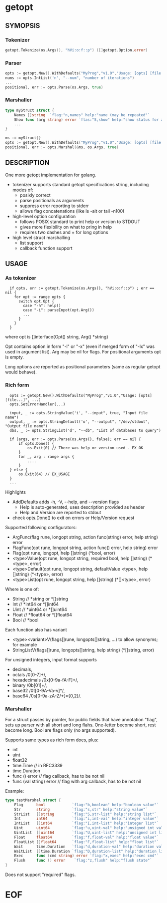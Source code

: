 # getopt
## SYMOPSIS

### Tokenizer

```go
getopt.Tokenize(os.Args(), "hVi:o:f::p") ([]getopt.Option,error)
```

### Parser

```go
opts := getopt.New().WithDefaults("MyProg","v1.0","Usage: [opts] [file...]", ...)
nums := opts.IntList('n', "--num", "number of iterations")
...
positional, err := opts.Parse(os.Args, true)
```
### Marshaller

```go
type myStruct struct {
    Names []string  `flag:"n,names" help:"name (may be repeated"`
    Show func (arg string) error `flas:"S,show" help:"show status for arg"`
    ...
}

ms := myStruct{}
opts := getopt.New().WithDefaults("MyProg","v1.0","Usage: [opts] [file...]", ...)
positional, err := opts.Marshal(&ms, os.Args, true)
```

## DESCRIPTION

One more getopt implementation for golang.

- tokenizer supports standard getopt specifications string, including modes of:
  - posixly correct
  - parse positionals as arguments
  - suppress error reporting to stderr
  - allows flag concatenations (like ls -alt or tail -n100)
- high-level option configuration 
  - follows POSIX standard to print help or version to STDOUT
  - gives more flexibility on what to pring in help
  - requires two dashes and = for long options 
- high level struct marshalling
  - list support
  - callback function support

## USAGE

### As tokenizer

````
  if opts, err := getopt.Tokenize(os.Args(), "hVi:o:f::p") ; err == nil {
    for opt := range opts {
      switch opt.Opt {
        case "-h": help()
        case "-i": parseInpot(opt.Arg())
        ...
      }
    }
  }
````

where opt is []interface{Opt() string, Arg() *string}

Opt contains option in form "-l" or "-x" (even if merged form of "-lx" 
was used in argument list).  Arg may be nil for flags.  For positional
arguments opt is empty.  

Long options are reported as positional parameters
(same as regular getopt would behave).

### Rich form

````
  opts := getopt.New().WithDefaults("MyProg","v1.0","Usage: [opts] [file...]", ...)
  opts.SetErrorHandler(...)
  
  input, _ := opts.StringValue('i', "--input", true, "Input file name")
  output, _ := opts.StringDefault('o', "--output", "/dev/stdout", "Output file name")
  dbs, _ := opts.StringList('d', "--db", "List of databases to query")
  
  if (args, err := opts.Parse(os.Args(), false); err == nil {
      if opts.Done() {
          os.Exit(0) // There was help or version used - EX_OK
      }
      for _, arg : range args {
          ....
      }
  } else {
      os.Exit(64) // EX_USAGE
  }
  ...
````

Highlights
- AddDefaults adds -h, -V, --help, and --version flags
  - Help is auto-generated, uses description provided as header
  - Help and Version are reported to stdout
- check opts.Done() to exit on errors or Help/Version request

Supported following configurators: 
 - ArgFunc(flag rune, longopt string, action func(string) error, help string) error 
 - FlagFunc(opt rune, longopt string, action func() error, help string) error
 - Flag(opt rune, longopt, help []string) (*bool, error)
 - &lt;type>Value(opt rune, longopt string, required bool, help []string) (*&lt;type>, error)
 - &lt;type>Default(opt rune, longopt string, defaultValue &lt;type>, help []string) (*&lt;type>, error)
 - &lt;type>List(opt rune, longopt string, help []string) (*[]&lt;type>, error)

Where <type> is one of:
  - String  // *string or *[]string
  - Int     // *int64 or *[]int64
  - Uint    // *uint64 or *[]uint64
  - Float   // *float64 or *[]float64
  - Bool    // *bool 
  
Each function also has variant 
  - &lt;type>&lt;variant>V(flags[]rune, longopts[]string, ...)
to allow synonyms; for example
  - StringListV(flags[]rune, longopts[]string, help string) (*[]string, error)

For unsigned integers, input format supports 
 - decimals, 
 - octals /0[0-7]+/, 
 - hexadecimals /0x[0-9a-fA-F]+/, 
 - binary /0b[01]+/, 
 - base32 /0t[0-9A-Va-v]*/,
 - base64 /0s[0-9a-zA-Z/+]={0,2}/.


### Marshaller

For a struct passes by pointer, for public fields that have annotation "flag",
sets up parser with all short and long flahs.  One-letter become short, rest
become long. Bool are flags only (no args supported).

Supports same types as rich form does, plus:
  - int
  - uint
  - float32
  - time.Time // in RFC3339
  - time.Duration
  - func () error // flag callback, has to be not nil
  - func (val string) error // flag with arg callback, has to be not nil

Example:

```go
type testMarshal struct {
    Flag      bool            `flag:"b,boolean" help:"boolean value"`
    Str       string          `flag:"s,str" help:"string value"`
    StrList   []string        `flag:"S,str-list" help:"string list"`
    Int       int64           `flag:"i,int-val" help:"integer value"`
    IntList   []int64         `flag:"I,int-list" help:"integer list"`
    Uint      uint64          `flag:"u,uint-val" help:"unsigned int value"`
    UintList  []uint64        `flag:"U,uint-list" help:"unsigned int list"`
    Float     float64         `flag:"f,float-val" help:"float value"`
    FloatList []float64       `flag:"F,float-list" help:"float list"`
    Wait      time.Duration   `flag:"d,duration-val" help:"duration value"`
    WaitList  []time.Duration `flag:"D,duration-list" help:"duration list"`
    Exec      func (cmd string) error `flag:"x,exec" help:"exec cmd"`
    Flush     func () error    `flag:"z,flush" help:"flush state"`
}
```

Does not support "required" flags.

# EOF
